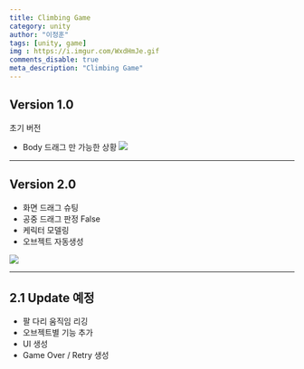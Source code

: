 ```yaml
---
title: Climbing Game
category: unity
author: "이정훈"
tags: [unity, game]
img : https://i.imgur.com/WxdHmJe.gif
comments_disable: true
meta_description: "Climbing Game"
---
```


## Version 1.0

초기 버전
- Body 드래그 만 가능한 상황
![](https://i.imgur.com/wgyuJ1C.gif)

***

## Version 2.0

- 화면 드래그 슈팅
- 공중 드래그 판정 False
- 케릭터 모델링
- 오브젝트 자동생성

![](https://i.imgur.com/WxdHmJe.gif)

***

## 2.1 Update 예정

- 팔 다리 움직임 리깅
- 오브젝트별 기능 추가
- UI 생성
- Game Over / Retry 생성